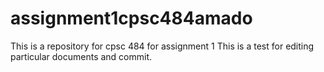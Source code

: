 # assignment1cpsc484amado
This is a repository for cpsc 484 for assignment 1
This is a test for editing particular documents and commit.
